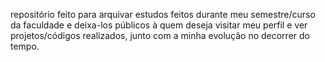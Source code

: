 repositório feito para arquivar estudos feitos durante meu semestre/curso da faculdade e deixa-los públicos à quem deseja visitar meu perfil e ver projetos/códigos realizados, junto com a minha evolução no decorrer do tempo.
